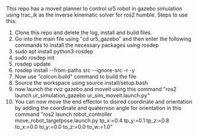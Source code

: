 This repo has a moveit planner to control ur5 robot in gazebo simulation using trac_ik as the inverse kinematic solver for ros2 humble.
Steps to use this:
  1. Clone this repo and delete the log, install and build files.
  2. Go into the main file using "cd ur5_gazebo"  and then enter the following commands to install the necessary packages using rosdep
  3. sudo apt install python3-rosdep
  4. sudo rosdep init
  5. rosdep update
  6. rosdep install --from-paths src --ignore-src -r -y
  7. Now use "colcon build" command to build the file
  8. Source the workspace using source install/setup.bash
  9. now launch the rviz gazebo and moveit using this command "ros2 launch ur_simulation_gazebo ur_sim_moveit.launch.py"
  10. You can now move the end effector to disired coordinate and orientation by adding the coordinate and quaternion angle for orientation in this command
      "ros2 launch robot_controller move_robot_targetpose.launch.py tp_x:=0.4 tp_y:=0.1 tp_z:=0.8 to_x:=0.0 to_y:=0.0 to_z:=0.0 to_w:=1.0" 
 

         
